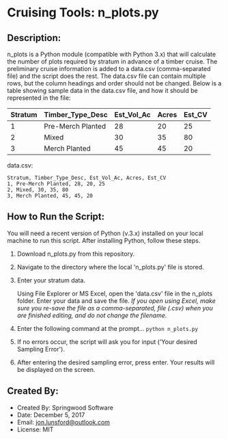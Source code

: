 # Cruising Tools:  n_plots.py

## Description:
n_plots is a Python module (compatible with Python 3.x) that will calculate the number of plots
required by stratum in advance of a timber cruise.  The preliminary cruise information is
added to a data.csv (comma-separated file) and the script does the rest.  The data.csv file can
contain multiple rows, but the column headings and order should not be changed.  Below is a table
showing sample data in the data.csv file, and how it should be represented in the file:

Stratum | Timber_Type_Desc | Est_Vol_Ac | Acres | Est_CV
------- | ---------------- | ---------- | ----- | -------
1		| Pre-Merch Planted| 28			| 20	| 25
2		| Mixed			   | 30			| 35	| 80
3		| Merch Planted	   | 45			| 45	| 20

data.csv:

```text
Stratum, Timber_Type_Desc, Est_Vol_Ac, Acres, Est_CV
1, Pre-Merch Planted, 28, 20, 25
2, Mixed, 30, 35, 80
3, Merch Planted, 45, 45, 20
```

## How to Run the Script:
You will need a recent version of Python (v.3.x) installed on your local machine to run this script.
After installing Python, follow these steps.

1.  Download n_plots.py from this repository.
	
2.  Navigate to the directory where the local 'n_plots.py' file is stored.
			
3.  Enter your stratum data.

	Using File Explorer or MS Excel, open the 'data.csv' file in the n_plots folder.  Enter your
	data and save the file. 
	*If you open using Excel, make sure you re-save the file as a comma-separated, file (.csv) when you 	are finished editing, and do not change the filename.*
	
4.  Enter the following command at the prompt... `python n_plots.py`
		
5.  If no errors occur, the script will ask you for input ('Your desired Sampling Error').

6.  After entering the desired sampling error, press enter.  Your results will be displayed on the screen.


## Created By:
* Created By:    Springwood Software
* Date:          December 5, 2017
* Email:         jon.lunsford@outlook.com
* License:       MIT


		
	
		